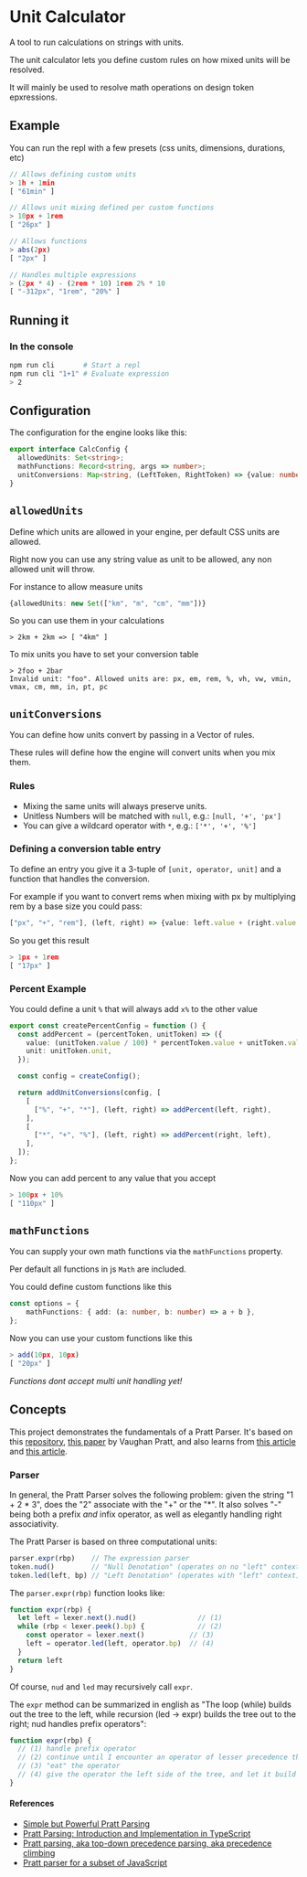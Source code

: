 # Unit Calculator

A tool to run calculations on strings with units.

The unit calculator lets you define custom rules on how mixed units will be resolved.

It will mainly be used to resolve math operations on design token epxressions.

## Example

You can run the repl with a few presets (css units, dimensions, durations, etc)

``` typescript
// Allows defining custom units
> 1h + 1min
[ "61min" ]

// Allows unit mixing defined per custom functions
> 10px + 1rem
[ "26px" ]

// Allows functions
> abs(2px)
[ "2px" ]

// Handles multiple expressions
> (2px * 4) - (2rem * 10) 1rem 2% * 10
[ "-312px", "1rem", "20%" ]
```

## Running it

### In the console

``` sh
npm run cli       # Start a repl
npm run cli "1+1" # Evaluate expression
> 2
```

## Configuration

The configuration for the engine looks like this:

``` typescript
export interface CalcConfig {
  allowedUnits: Set<string>;
  mathFunctions: Record<string, args => number>;
  unitConversions: Map<string, (LeftToken, RightToken) => {value: number; unit: string | null}>;
}
```

## `allowedUnits`

Define which units are allowed in your engine, per default CSS units are allowed.

Right now you can use any string value as unit to be allowed, any non allowed unit will throw.

For instance to allow measure units

``` typescript
{allowedUnits: new Set(["km", "m", "cm", "mm"])}
```

So you can use them in your calculations

```
> 2km + 2km => [ "4km" ]
```

To mix units you have to set your conversion table

```
> 2foo + 2bar
Invalid unit: "foo". Allowed units are: px, em, rem, %, vh, vw, vmin, vmax, cm, mm, in, pt, pc
```

## `unitConversions`

You can define how units convert by passing in a Vector of rules.

These rules will define how the engine will convert units when you mix them.

### Rules

- Mixing the same units will always preserve units.
- Unitless Numbers will be matched with `null`, e.g.: `[null, '+', 'px']`
- You can give a wildcard operator with `*`, e.g.: `['*', '+', '%']`

### Defining a conversion table entry

To define an entry you give it a 3-tuple of `[unit, operator, unit]` and a function that handles the conversion.

For example if you want to convert rems when mixing with px by multiplying rem by a base size you could pass:

``` typescript
["px", "+", "rem"], (left, right) => {value: left.value + (right.value * 16), unit: "px"},
```

So you get this result

``` typescript
> 1px + 1rem
[ "17px" ]
```

### Percent Example

You could define a unit `%` that will always add `x%` to the other value

``` typescript
export const createPercentConfig = function () {
  const addPercent = (percentToken, unitToken) => ({
    value: (unitToken.value / 100) * percentToken.value + unitToken.value,
    unit: unitToken.unit,
  });

  const config = createConfig();

  return addUnitConversions(config, [
    [
      ["%", "+", "*"], (left, right) => addPercent(left, right),
    ],
    [
      ["*", "+", "%"], (left, right) => addPercent(right, left),
    ],
  ]);
};
```

Now you can add percent to any value that you accept

``` typescript
> 100px + 10%
[ "110px" ]
```

## `mathFunctions`

You can supply your own math functions via the `mathFunctions` property.

Per default all functions in js `Math` are included.

You could define custom functions like this

``` typescript
const options = {
    mathFunctions: { add: (a: number, b: number) => a + b },
};
```

Now you can use your custom functions like this

``` typescript
> add(10px, 10px)
[ "20px" ]
```

*Functions dont accept multi unit handling yet!*

## Concepts

This project demonstrates the fundamentals of a Pratt Parser. It's based on this [repository](https://github.com/jrop/pratt-calculator), [this paper](https://tdop.github.io/) by Vaughan Pratt, and also learns from [this article](http://javascript.crockford.com/tdop/tdop.html) and [this article](http://journal.stuffwithstuff.com/2011/03/19/pratt-parsers-expression-parsing-made-easy/).

### Parser

In general, the Pratt Parser solves the following problem: given the string "1 + 2 * 3", does the "2" associate with the "+" or the "&#42;".  It also solves "-" being both a prefix _and_ infix operator, as well as elegantly handling right associativity.

The Pratt Parser is based on three computational units:

```js
parser.expr(rbp)    // The expression parser
token.nud()         // "Null Denotation" (operates on no "left" context)
token.led(left, bp) // "Left Denotation" (operates with "left" context)
```

The `parser.expr(rbp)` function looks like:

```js
function expr(rbp) {
  let left = lexer.next().nud()               // (1)
  while (rbp < lexer.peek().bp) {             // (2)
    const operator = lexer.next()           // (3)
    left = operator.led(left, operator.bp)  // (4)
  }
  return left
}
```

Of course, `nud` and `led` may recursively call `expr`.

The `expr` method can be summarized in english as "The loop (while) builds out the tree to the left, while recursion (led -> expr) builds the tree out to the right; nud handles prefix operators":

```js
function expr(rbp) {
  // (1) handle prefix operator
  // (2) continue until I encounter an operator of lesser precedence than myself
  // (3) "eat" the operator
  // (4) give the operator the left side of the tree, and let it build the right side; this new tree is our new "left"
}
```

#### References

- [Simple but Powerful Pratt Parsing](https://matklad.github.io/2020/04/13/simple-but-powerful-pratt-parsing.html)
- [Pratt Parsing: Introduction and Implementation in TypeScript](https://www.less-bug.com/en/posts/pratt-parsing-introduction-and-implementation-in-typescript/)
- [Pratt parsing, aka top-down precedence parsing, aka precedence climbing](https://eliasdorneles.com/til/posts/pratt-parsing-aka-top-down-precedence-parsing-aka-precedence-climbing/)
- [Pratt parser for a subset of JavaScript](https://leontrolski.github.io/pratt-example.html)
